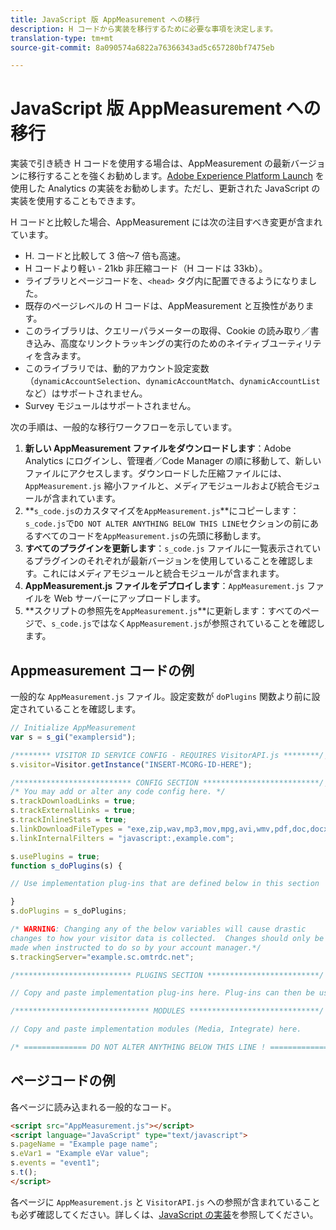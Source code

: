 ```yaml
---
title: JavaScript 版 AppMeasurement への移行
description: H コードから実装を移行するために必要な事項を決定します。
translation-type: tm+mt
source-git-commit: 8a090574a6822a76366343ad5c657280bf7475eb

---
```



# JavaScript 版 AppMeasurement への移行

実装で引き続き H コードを使用する場合は、AppMeasurement の最新バージョンに移行することを強くお勧めします。[Adobe Experience Platform Launch](../launch/overview.md) を使用した Analytics の実装をお勧めします。ただし、更新された JavaScript の実装を使用することもできます。

H コードと比較した場合、AppMeasurement には次の注目すべき変更が含まれています。

* H. コードと比較して 3 倍～7 倍も高速。
* H コードより軽い - 21kb 非圧縮コード（H コードは 33kb）。
* ライブラリとページコードを、`<head>` タグ内に配置できるようになりました。
* 既存のページレベルの H コードは、AppMeasurement と互換性があります。
* このライブラリは、クエリーパラメーターの取得、Cookie の読み取り／書き込み、高度なリンクトラッキングの実行のためのネイティブユーティリティを含みます。
* このライブラリでは、動的アカウント設定変数（`dynamicAccountSelection`、`dynamicAccountMatch`、`dynamicAccountList` など）はサポートされません。
* Survey モジュールはサポートされません。

次の手順は、一般的な移行ワークフローを示しています。

1. **新しい AppMeasurement ファイルをダウンロードします**：Adobe Analytics にログインし、管理者／Code Manager の順に移動して、新しいファイルにアクセスします。ダウンロードした圧縮ファイルには、`AppMeasurement.js` 縮小ファイルと、メディアモジュールおよび統合モジュールが含まれています。
1. **`s_code.js`のカスタマイズを`AppMeasurement.js`**にコピーします：`s_code.js`で`DO NOT ALTER ANYTHING BELOW THIS LINE`セクションの前にあるすべてのコードを`AppMeasurement.js`の先頭に移動します。
1. **すべてのプラグインを更新します**：`s_code.js` ファイルに一覧表示されているプラグインのそれぞれが最新バージョンを使用していることを確認します。これにはメディアモジュールと統合モジュールが含まれます。
1. **AppMeasurement.js ファイルをデプロイします**：`AppMeasurement.js` ファイルを Web サーバーにアップロードします。
1. **スクリプトの参照先を`AppMeasurement.js`**に更新します：すべてのページで、`s_code.js`ではなく`AppMeasurement.js`が参照されていることを確認します。

## Appmeasurement コードの例

一般的な `AppMeasurement.js` ファイル。設定変数が `doPlugins` 関数より前に設定されていることを確認します。

```js
// Initialize AppMeasurement
var s = s_gi("examplersid");

/******** VISITOR ID SERVICE CONFIG - REQUIRES VisitorAPI.js ********/;
s.visitor=Visitor.getInstance("INSERT-MCORG-ID-HERE");

/************************** CONFIG SECTION **************************/;
/* You may add or alter any code config here. */
s.trackDownloadLinks = true;
s.trackExternalLinks = true;
s.trackInlineStats = true;
s.linkDownloadFileTypes = "exe,zip,wav,mp3,mov,mpg,avi,wmv,pdf,doc,docx,xls,xlsx,ppt,pptx";
s.linkInternalFilters = "javascript:,example.com";

s.usePlugins = true;
function s_doPlugins(s) {

// Use implementation plug-ins that are defined below in this section

}
s.doPlugins = s_doPlugins;

/* WARNING: Changing any of the below variables will cause drastic
changes to how your visitor data is collected.  Changes should only be
made when instructed to do so by your account manager.*/
s.trackingServer="example.sc.omtrdc.net";

/************************** PLUGINS SECTION *************************/

// Copy and paste implementation plug-ins here. Plug-ins can then be used in the s_doPlugins(s) function above

/****************************** MODULES *****************************/

// Copy and paste implementation modules (Media, Integrate) here.

/* ============== DO NOT ALTER ANYTHING BELOW THIS LINE ! ===============  */
```

## ページコードの例

各ページに読み込まれる一般的なコード。

```html
<script src="AppMeasurement.js"></script>
<script language="JavaScript" type="text/javascript">
s.pageName = "Example page name";
s.eVar1 = "Example eVar value";
s.events = "event1";
s.t();
</script>
```

各ページに `AppMeasurement.js` と `VisitorAPI.js` への参照が含まれていることも必ず確認してください。詳しくは、[JavaScript の実装](/help/implement/js/overview.md)を参照してください。
